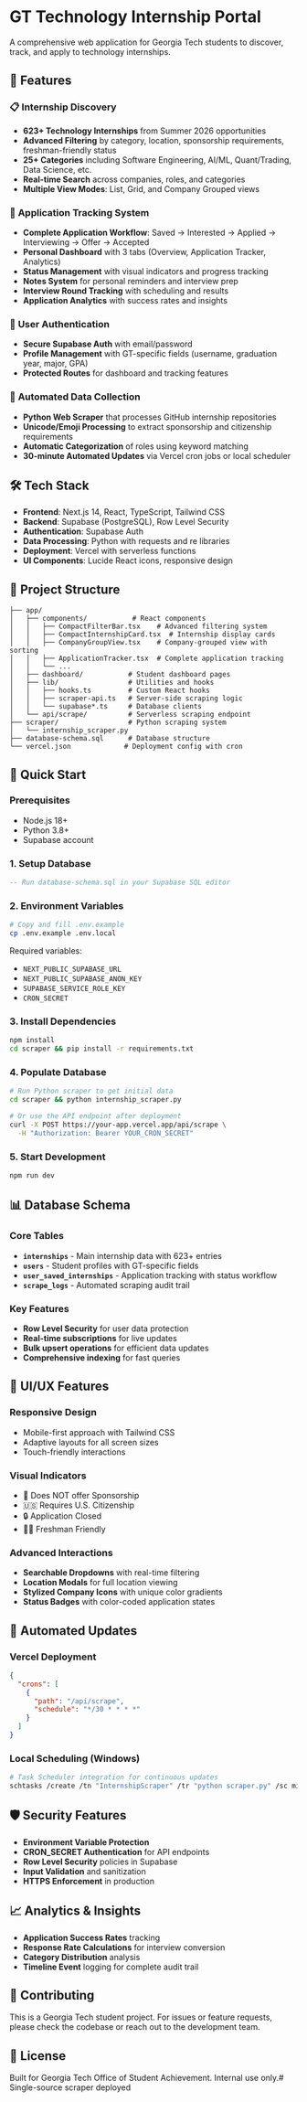 # GT Technology Internship Portal

A comprehensive web application for Georgia Tech students to discover, track, and apply to technology internships.

## 🚀 Features

### 📋 **Internship Discovery**
- **623+ Technology Internships** from Summer 2026 opportunities
- **Advanced Filtering** by category, location, sponsorship requirements, freshman-friendly status
- **25+ Categories** including Software Engineering, AI/ML, Quant/Trading, Data Science, etc.
- **Real-time Search** across companies, roles, and categories
- **Multiple View Modes**: List, Grid, and Company Grouped views

### 🎯 **Application Tracking System**
- **Complete Application Workflow**: Saved → Interested → Applied → Interviewing → Offer → Accepted
- **Personal Dashboard** with 3 tabs (Overview, Application Tracker, Analytics)
- **Status Management** with visual indicators and progress tracking
- **Notes System** for personal reminders and interview prep
- **Interview Round Tracking** with scheduling and results
- **Application Analytics** with success rates and insights

### 🔐 **User Authentication**
- **Secure Supabase Auth** with email/password
- **Profile Management** with GT-specific fields (username, graduation year, major, GPA)
- **Protected Routes** for dashboard and tracking features

### 🤖 **Automated Data Collection**
- **Python Web Scraper** that processes GitHub internship repositories
- **Unicode/Emoji Processing** to extract sponsorship and citizenship requirements
- **Automatic Categorization** of roles using keyword matching
- **30-minute Automated Updates** via Vercel cron jobs or local scheduler

## 🛠 Tech Stack

- **Frontend**: Next.js 14, React, TypeScript, Tailwind CSS
- **Backend**: Supabase (PostgreSQL), Row Level Security
- **Authentication**: Supabase Auth
- **Data Processing**: Python with requests and re libraries  
- **Deployment**: Vercel with serverless functions
- **UI Components**: Lucide React icons, responsive design

## 📂 Project Structure

```
├── app/
│   ├── components/           # React components
│   │   ├── CompactFilterBar.tsx    # Advanced filtering system
│   │   ├── CompactInternshipCard.tsx  # Internship display cards
│   │   ├── CompanyGroupView.tsx    # Company-grouped view with sorting
│   │   ├── ApplicationTracker.tsx  # Complete application tracking
│   │   └── ...
│   ├── dashboard/           # Student dashboard pages
│   ├── lib/                 # Utilities and hooks
│   │   ├── hooks.ts         # Custom React hooks
│   │   ├── scraper-api.ts   # Server-side scraping logic
│   │   └── supabase*.ts     # Database clients
│   └── api/scrape/          # Serverless scraping endpoint
├── scraper/                 # Python scraping system
│   └── internship_scraper.py
├── database-schema.sql      # Database structure
└── vercel.json             # Deployment config with cron
```

## 🚀 Quick Start

### Prerequisites
- Node.js 18+
- Python 3.8+
- Supabase account

### 1. Setup Database
```sql
-- Run database-schema.sql in your Supabase SQL editor
```

### 2. Environment Variables
```bash
# Copy and fill .env.example
cp .env.example .env.local
```

Required variables:
- `NEXT_PUBLIC_SUPABASE_URL`
- `NEXT_PUBLIC_SUPABASE_ANON_KEY` 
- `SUPABASE_SERVICE_ROLE_KEY`
- `CRON_SECRET`

### 3. Install Dependencies
```bash
npm install
cd scraper && pip install -r requirements.txt
```

### 4. Populate Database
```bash
# Run Python scraper to get initial data
cd scraper && python internship_scraper.py

# Or use the API endpoint after deployment
curl -X POST https://your-app.vercel.app/api/scrape \
  -H "Authorization: Bearer YOUR_CRON_SECRET"
```

### 5. Start Development
```bash
npm run dev
```

## 📊 Database Schema

### Core Tables
- **`internships`** - Main internship data with 623+ entries
- **`users`** - Student profiles with GT-specific fields  
- **`user_saved_internships`** - Application tracking with status workflow
- **`scrape_logs`** - Automated scraping audit trail

### Key Features
- **Row Level Security** for user data protection
- **Real-time subscriptions** for live updates
- **Bulk upsert operations** for efficient data updates
- **Comprehensive indexing** for fast queries

## 🎨 UI/UX Features

### **Responsive Design**
- Mobile-first approach with Tailwind CSS
- Adaptive layouts for all screen sizes
- Touch-friendly interactions

### **Visual Indicators**
- 🛂 Does NOT offer Sponsorship
- 🇺🇸 Requires U.S. Citizenship  
- 🔒 Application Closed
- 👨‍🎓 Freshman Friendly

### **Advanced Interactions**
- **Searchable Dropdowns** with real-time filtering
- **Location Modals** for full location viewing
- **Stylized Company Icons** with unique color gradients
- **Status Badges** with color-coded application states

## 🔄 Automated Updates

### **Vercel Deployment**
```json
{
  "crons": [
    {
      "path": "/api/scrape",
      "schedule": "*/30 * * * *"
    }
  ]
}
```

### **Local Scheduling** (Windows)
```bash
# Task Scheduler integration for continuous updates
schtasks /create /tn "InternshipScraper" /tr "python scraper.py" /sc minute /mo 30
```

## 🛡 Security Features

- **Environment Variable Protection**
- **CRON_SECRET Authentication** for API endpoints
- **Row Level Security** policies in Supabase
- **Input Validation** and sanitization
- **HTTPS Enforcement** in production

## 📈 Analytics & Insights

- **Application Success Rates** tracking
- **Response Rate Calculations** for interview conversion
- **Category Distribution** analysis
- **Timeline Event** logging for complete audit trail

## 🤝 Contributing

This is a Georgia Tech student project. For issues or feature requests, please check the codebase or reach out to the development team.

## 📄 License

Built for Georgia Tech Office of Student Achievement. Internal use only.# Single-source scraper deployed
